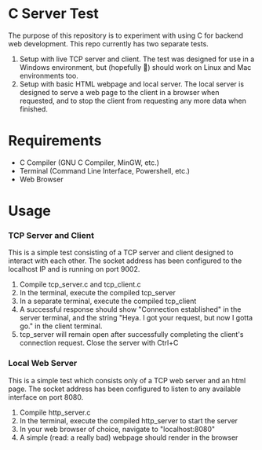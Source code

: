 # C Server Test
The purpose of this repository is to experiment with using C for backend web development. This repo currently has two separate tests.
1. Setup with live TCP server and client. The test was designed for use in a Windows environment, but (hopefully :pray:) should work on Linux and Mac environments too.
2. Setup with basic HTML webpage and local server. The local server is designed to serve a web page to the client in a browser when requested, and to stop the client from requesting any more data when finished.

# Requirements
* C Compiler (GNU C Compiler, MinGW, etc.)
* Terminal (Command Line Interface, Powershell, etc.)
* Web Browser

# Usage
### TCP Server and Client
This is a simple test consisting of a TCP server and client designed to interact with each other. The socket address has been configured to the localhost IP and is running on port 9002.
1. Compile tcp_server.c and tcp_client.c
2. In the terminal, execute the compiled tcp_server
3. In a separate terminal, execute the compiled tcp_client
4. A successful response should show "Connection established" in the server terminal, and the string "Heya. I got your request, but now I gotta go." in the client terminal.
5. tcp_server will remain open after successfully completing the client's connection request. Close the server with Ctrl+C

### Local Web Server
This is a simple test which consists only of a TCP web server and an html page. The socket address has been configured to listen to any available interface on port 8080.
1. Compile http_server.c
2. In the terminal, execute the compiled http_server to start the server
3. In your web browser of choice, navigate to "localhost:8080"
4. A simple (read: a really bad) webpage should render in the browser